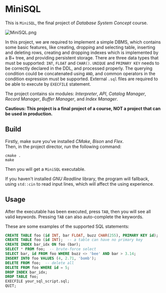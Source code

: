 # MiniSQL

This is `MiniSQL`, the final project of *Database System Concept* course.

![MiniSQL.png](https://i.loli.net/2021/07/11/quRsbFZpzL5r7gY.png)  

In this project, we are required to implement a simple DBMS, which contains some basic features, 
like creating, dropping and selecting table, inserting and deleting rows, 
creating and dropping indexes which is implemented by a B+ tree, and providing persistent storage. 
There are three data types that must be supported: 
`INT`, `FLOAT` and `CHAR()`. `UNIQUE` and `PRIMARY KEY` needs to be correctly declared in the DDL, and processed properly. 
The querying condition could be concatenated using `AND`, and common operators in the condition expression must be supported. 
External `.sql` files are required to be able to execute by `EXECFILE` statement.  

The project contains six modules: *Interpreter*, *API*, *Catalog Manager*, *Record Manager*, *Buffer Manager*, and *Index Manager*.  

**Cautious: This project is a final project of a course, NOT a project that can be used in production.**

## Build

Firstly, make sure you've installed *CMake*, *Bison* and *Flex*.  
Then, in the project director, run the following command:  

```shell
cmake .
make
```

Then you will get a `MiniSQL` executable.  

If you haven't installed *GNU Readline* library, the program will fallback, using `std::cin` to read input lines, 
which will affect the using experience.  

## Usage

After the executable has been executed, press `TAB`, then you will see all valid keywords. 
Pressing `TAB` can also auto-complete the keywords.  

These are some examples of the supported SQL statements:  
```sql
CREATE TABLE foo (id INT, bar FLOAT, buzz CHAR(255), PRIMARY KEY id);  -- valid length of CHAR is between 1 and 255
CREATE TABLE foo (id INT);  -- a table can have no primary key
CREATE INDEX bar_idx ON foo (bar);
SELECT * FROM foo;  -- brute-force select
SELECT bar, id FROM foo WHERE buzz <> 'bee' AND bar > 3.14;
INSERT INTO foo VALUES (4, 2.71, 'bomb');
DELETE FROM foo;  -- delete all
DELETE FROM foo WHERE id = 5;
DROP INDEX bar_idx;
DROP TABLE foo;
EXECFILE your_sql_script.sql;
QUIT;
```
